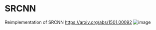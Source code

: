 # SRCNN
Reimplementation of SRCNN https://arxiv.org/abs/1501.00092
![image](https://user-images.githubusercontent.com/53179332/198227855-591d3240-af3c-4cc2-ad1a-8a3daa2e3b49.png)
